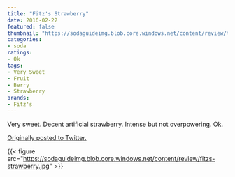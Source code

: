```yaml
---
title: "Fitz's Strawberry"
date: 2016-02-22
featured: false
thumbnail: "https://sodaguideimg.blob.core.windows.net/content/review/thumbs/fitzs-strawberry.jpg"
categories:
- soda
ratings:
- Ok
tags:
- Very Sweet
- Fruit
- Berry
- Strawberry
brands:
- Fitz's
---
```


Very sweet. Decent artificial strawberry. Intense but not overpowering. Ok.

[Originally posted to Twitter.](https://twitter.com/Cavorter/status/701803727506702336)

{{< figure src="https://sodaguideimg.blob.core.windows.net/content/review/fitzs-strawberry.jpg" >}}
